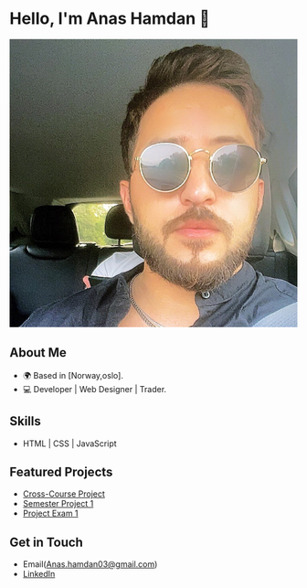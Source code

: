 # Hello, I'm Anas Hamdan 👋
![Anas Hamdan](/images/anas%20hamdan.jpg)  
## About Me
- 🌍 Based in [Norway,oslo].
- 💻 Developer | Web Designer | Trader.

## Skills
- HTML | CSS | JavaScript

## Featured Projects
- [Cross-Course Project](https://anashamdaan.github.io/Rainydays-Shop)
- [Semester Project 1](https:https://anashamdaan.github.io/Community-Science-Museum)
- [Project Exam 1](https://anashamdaan.github.io/Hl-Blog-demo)

## Get in Touch
- Email(Anas.hamdan03@gmail.com)
- [LinkedIn](https://www.linkedin.com/in/anas-hamdanx)
